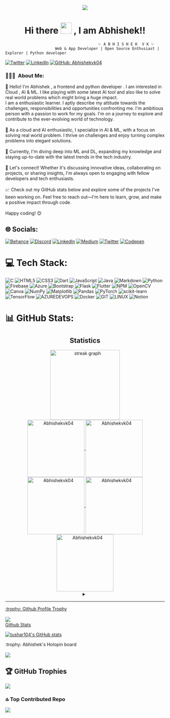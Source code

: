 <p align="center">
  <img src="https://img.freepik.com/premium-photo/portrait-successful-programmer-game-developer-coder-guy-uses-computer-laptop-work-game-design-hacker-boy-generative-ai-cyber-gamer_117038-7595.jpg?size=626&ext=jpg&ga=GA1.1.1826414947.1699228800&semt=ais" />
</p>

<h1 align="center"> Hi there <img src="https://media.giphy.com/media/hvRJCLFzcasrR4ia7z/giphy.gif" width="35px" height="35px"> , I am Abhishek!!</h1>

                                             ✨ A B H I S H E K  V K ✨
                          Web & App Developer | Open Source Enthusiast | Explorer | Python developer


[![Twitter](https://img.shields.io/badge/Twitter-%231DA1F2.svg?logo=Twitter&logoColor=white)](https://twitter.com/@Abhishek_vk_04)
[![LinkedIn](https://img.shields.io/badge/LinkedIn-%230077B5.svg?logo=linkedin&logoColor=white)](https://linkedin.com/in/abhishek-v-k-574846248)
[![GitHub: Abhishekvk04](https://img.shields.io/github/followers/Abhishekvk04?label=follow&style=social)](https://github.com/Abhishekvk04)

<h3> 👨🏻‍💻 &nbsp;About Me: </h3>

👋 Hello! I'm Abhishek , a frontend and python developer . 
I am interested in Cloud , AI & ML. 
I like playing with some latest AI tool and also like to solve real world problems which might bring a huge impact.<br> 
I am a enthusiastic learner. I aptly describe my attitude towards the challenges, responsibilities and opportunities confronting me. 
I'm ambitious person with a passion to work for my goals. I'm on a journey to explore and contribute to the ever-evolving world of technology.<br><br>
🚀 As a cloud and AI enthusiastic, I specialize in AI & ML, with a focus on solving real world problem. I thrive on challenges and enjoy turning complex problems into elegant solutions.<br><br>🌱 Currently, I'm diving deep into ML and DL, expanding my knowledge and staying up-to-date with the latest trends in the tech industry.<br><br>
💬 Let's connect! Whether it's discussing innovative ideas, collaborating on projects, or sharing insights, I'm always open to engaging with fellow developers and tech enthusiasts.<br><br>
📈 Check out my GitHub stats below and explore some of the projects I've been working on. Feel free to reach out—I'm here to learn, grow, and make a positive impact through code.<br><br>
Happy coding! 😊


## 🌐 Socials:
[![Behance](https://img.shields.io/badge/Behance-1769ff?logo=behance&logoColor=white)](https://behance.net/abhishekvk2) 
[![Discord](https://img.shields.io/badge/Discord-%237289DA.svg?logo=discord&logoColor=white)](https://discord.gg/1039787468171526176) 
[![LinkedIn](https://img.shields.io/badge/LinkedIn-%230077B5.svg?logo=linkedin&logoColor=white)](https://linkedin.com/in/abhishek-v-k-574846248) 
[![Medium](https://img.shields.io/badge/Medium-12100E?logo=medium&logoColor=white)](https://medium.com/@@vkabhishek04) 
[![Twitter](https://img.shields.io/badge/Twitter-%231DA1F2.svg?logo=Twitter&logoColor=white)](https://twitter.com/@Abhishek_vk_04) 
[![Codepen](https://img.shields.io/badge/Codepen-000000?style=for-the-badge&logo=codepen&logoColor=white)](https://codepen.io/ABHISHEK-V-K) 

# 💻 Tech Stack:
![C](https://img.shields.io/badge/c-%2300599C.svg?style=for-the-badge&logo=c&logoColor=white) ![HTML5](https://img.shields.io/badge/html5-%23E34F26.svg?style=for-the-badge&logo=html5&logoColor=white) ![CSS3](https://img.shields.io/badge/css3-%231572B6.svg?style=for-the-badge&logo=css3&logoColor=white) ![Dart](https://img.shields.io/badge/dart-%230175C2.svg?style=for-the-badge&logo=dart&logoColor=white) ![JavaScript](https://img.shields.io/badge/javascript-%23323330.svg?style=for-the-badge&logo=javascript&logoColor=%23F7DF1E) ![Java](https://img.shields.io/badge/java-%23ED8B00.svg?style=for-the-badge&logo=openjdk&logoColor=white) ![Markdown](https://img.shields.io/badge/markdown-%23000000.svg?style=for-the-badge&logo=markdown&logoColor=white) ![Python](https://img.shields.io/badge/python-3670A0?style=for-the-badge&logo=python&logoColor=ffdd54) ![Firebase](https://img.shields.io/badge/firebase-%23039BE5.svg?style=for-the-badge&logo=firebase) ![Azure](https://img.shields.io/badge/azure-%230072C6.svg?style=for-the-badge&logo=microsoftazure&logoColor=white) ![Bootstrap](https://img.shields.io/badge/bootstrap-%238511FA.svg?style=for-the-badge&logo=bootstrap&logoColor=white) ![Flask](https://img.shields.io/badge/flask-%23000.svg?style=for-the-badge&logo=flask&logoColor=white) ![Flutter](https://img.shields.io/badge/Flutter-%2302569B.svg?style=for-the-badge&logo=Flutter&logoColor=white) ![NPM](https://img.shields.io/badge/NPM-%23CB3837.svg?style=for-the-badge&logo=npm&logoColor=white) ![OpenCV](https://img.shields.io/badge/opencv-%23white.svg?style=for-the-badge&logo=opencv&logoColor=white) ![Canva](https://img.shields.io/badge/Canva-%2300C4CC.svg?style=for-the-badge&logo=Canva&logoColor=white) ![NumPy](https://img.shields.io/badge/numpy-%23013243.svg?style=for-the-badge&logo=numpy&logoColor=white) ![Matplotlib](https://img.shields.io/badge/Matplotlib-%23ffffff.svg?style=for-the-badge&logo=Matplotlib&logoColor=black) ![Pandas](https://img.shields.io/badge/pandas-%23150458.svg?style=for-the-badge&logo=pandas&logoColor=white) ![PyTorch](https://img.shields.io/badge/PyTorch-%23EE4C2C.svg?style=for-the-badge&logo=PyTorch&logoColor=white) ![scikit-learn](https://img.shields.io/badge/scikit--learn-%23F7931E.svg?style=for-the-badge&logo=scikit-learn&logoColor=white) ![TensorFlow](https://img.shields.io/badge/TensorFlow-%23FF6F00.svg?style=for-the-badge&logo=TensorFlow&logoColor=white) ![AZUREDEVOPS](https://img.shields.io/badge/azuredevops-0078D7.svg?style=for-the-badge&logo=azuredevops&logoColor=white&color=%230078D7) ![Docker](https://img.shields.io/badge/docker-%230db7ed.svg?style=for-the-badge&logo=docker&logoColor=white) ![GIT](https://img.shields.io/badge/Git-fc6d26?style=for-the-badge&logo=git&logoColor=white) ![LINUX](https://img.shields.io/badge/Linux-FCC624?style=for-the-badge&logo=linux&logoColor=black) ![Notion](https://img.shields.io/badge/Notion-%23000000.svg?style=for-the-badge&logo=notion&logoColor=white)
# 📊 GitHub Stats:
<h2 align="center">Statistics</h2>
<div align="center">
<a href="https://github.com/Abhishekvk04">
  <img src="https://streak-stats.demolab.com?user=Abhishekvk04&locale=en&mode=daily&theme=dark&hide_border=false&border_radius=5&order=3" height="220" alt="streak graph"  />
<br/>
<!--   <img width="40%" align="center"  src="https://github-readme-stats.vercel.app/api/top-langs?username=Abhishekvk04&color=0e75b6&style=flat&theme=nightowl&hide_border=true" alt="Abhishekvk04" /> -->
<img align="center" src="http://github-profile-summary-cards.vercel.app/api/cards/stats?username=Abhishekvk04&theme=2077" height="180em" alt="Abhishekvk04" />
<img align="center" src="http://github-profile-summary-cards.vercel.app/api/cards/most-commit-language?username=Abhishekvk04&theme=2077" height="180em" alt="Abhishekvk04" />
<img align="center" src="http://github-profile-summary-cards.vercel.app/api/cards/repos-per-language?username=Abhishekvk04&theme=2077" height="180em" alt="Abhishekvk04" />
<img align="center" src="http://github-profile-summary-cards.vercel.app/api/cards/productive-time?username=Abhishekvk04&theme=2077" height="180em" alt="Abhishekvk04" />
<img align="center" src="http://github-profile-summary-cards.vercel.app/api/cards/profile-details?username=Abhishekvk04&theme=2077" height="180em" alt="Abhishekvk04" />
</div>

<details> <summary align="center"> </samp></summary><b>Note:</b> Most Used languages is only a metric of the languages my public code consists of and doesn't reflect experience or skill level.</details>

---

<summary>:trophy: Github Profile Trophy</summary>
  <br/>
  <img src="https://github-profile-trophy.vercel.app/?username=Abhishekvk04&theme=monokai&row=1&no-frame=true&no-bg=true/">

<summary>Github Stats</summary>

[![tushar104's GitHub stats](https://stats.quine.sh/Abhishekvk04/github)](https://stats.quine.sh/Abhishekvk04/github)

<summary>:trophy: Abhishek's Holopin board</summary>
  <br/>
  <a href="https://holopin.io/@abhishekvk04">
    <img src="https://holopin.me/@abhishekvk04">
  </a>

## 🏆 GitHub Trophies
![](https://github-profile-trophy.vercel.app/?username=Abhishekvk04&theme=dracula&no-frame=false&no-bg=true&margin-w=4)

### 🔝 Top Contributed Repo
![](https://github-contributor-stats.vercel.app/api?username=Abhishekvk04&limit=5&theme=dark&combine_all_yearly_contributions=true)

